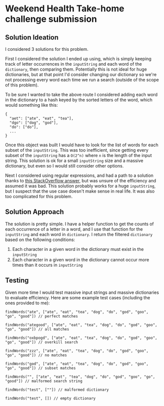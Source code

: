 # Weekend Health Take-home challenge submission

## Solution Ideation
I considered 3 solutions for this problem.

First I considered the solution I ended up using, which is simply keeping track of letter occurrences in the `inputString` and each word of the `dictionary`, then comparing them. Potentially this is not ideal for huge dictionaries, but at that point I'd consider changing our dictionary so we're not processing every word each time we run a search (outside of the scope of this problem).

To be sure I wanted to take the above route I considered adding each word in the dictionary to a hash keyed by the sorted letters of the word, which would something like this:
```
{
  "aet": ["ate", "eat", "tea"],
  "dgo": ["dog", "god"],
  "do": ["do"],
  ...
}
```
Once this object was built I would have to look for the list of words for each subset of the `inputString`. This was too inefficient, since getting every subset of the `inputString` has a `O(2^n)` where `n` is the length of the input string. This solution is ok for a small `inputString` size and a massive dictionary, but even so I would still consider other options.

Next I considered using regular expressions, and had a path to a solution thanks to [this StackOverflow answer](https://stackoverflow.com/a/22411630), but was unsure of the efficiency and assumed it was bad. This solution probably works for a huge `inputString`, but I suspect that the use case doesn't make sense in real life. It was also too complicated for this problem.

## Solution Approach
The solution is pretty simple. I have a helper function to get the counts of each occurrence of a letter in a word, and I use that function for the `inputString` and each word in `dictionary`. I return the filtered `dictionary` based on the following conditions:

1. Each character in a given word in the dictionary must exist in the `inputString`
2. Each character in a given word in the dictionary cannot occur more times than it occurs in `inputString`

## Testing
Given more time I would test massive input strings and massive dictionaries to evaluate efficiency. Here are some example test cases (including the ones provided to me):


```
findWords("ate", ["ate", "eat", "tea", "dog", "do", "god", "goo", "go", "good"]) // perfect matches

findWords("ategood", ["ate", "eat", "tea", "dog", "do", "god", "goo", "go", "good"]) // all matches

findWords("oxbpogd", ["ate", "eat", "tea", "dog", "do", "god", "goo", "go", "good"]) // overkill search

findWords("zzz", ["ate", "eat", "tea", "dog", "do", "god", "goo", "go", "good"]) // no matches

findWords("god", ["ate", "eat", "tea", "dog", "do", "god", "goo", "go", "good"]) // subset matches

findWords("", ["ate", "eat", "tea", "dog", "do", "god", "goo", "go", "good"]) // malformed search string

findWords("test", [""]) // malformed dictionary

findWords("test", []) // empty dictionary
```